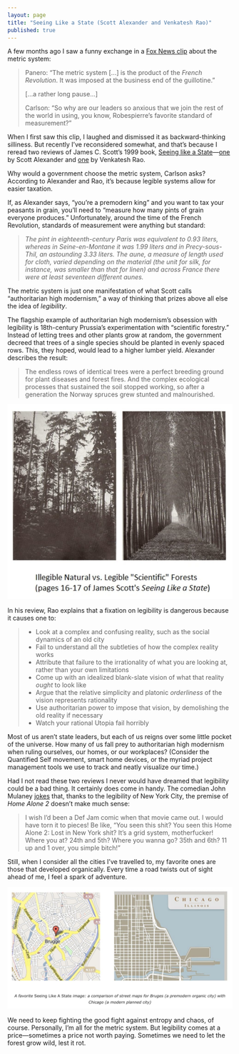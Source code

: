 ```yaml
---
layout: page
title: "Seeing Like a State (Scott Alexander and Venkatesh Rao)"
published: true
---
```


A few months ago I saw a funny exchange in a [Fox News clip](https://twitter.com/brianklaas/status/1137059735868493826) about the metric system:

> Panero: “The metric system […] is the product of the *French Revolution*. It was imposed at the business end of the guillotine.”
>
> [...a rather long pause...]
>
> Carlson: “So why are our leaders so anxious that we join the rest of the world in using, you know, Robespierre’s favorite standard of measurement?”

When I first saw this clip, I laughed and dismissed it as backward-thinking silliness. But recently I’ve reconsidered somewhat, and that’s because I reread two reviews of James C. Scott’s 1999 book, [Seeing like a State](https://www.amazon.com/Seeing-like-State-Certain-Condition/dp/0300078153/ref=as_li_ss_tl?ie=UTF8&qid=1489636888&sr=8-1&keywords=seeing+like+a+state&linkCode=ll1&tag=slatestarcode-20&linkId=198e8051cd9d4c8c0cf118b6fd16f751)—[one](https://slatestarcodex.com/2017/03/16/book-review-seeing-like-a-state/) by Scott Alexander and [one](https://www.ribbonfarm.com/2010/07/26/a-big-little-idea-called-legibility/) by Venkatesh Rao.

Why would a government choose the metric system, Carlson asks? According to Alexander and Rao, it’s because legible systems allow for easier taxation. 

If, as Alexander says, “you’re a premodern king” and you want to tax your peasants in grain, you’ll need to “measure how many pints of grain everyone produces.” Unfortunately, around the time of the French Revolution, standards of measurement were anything but standard:

> *The pint in eighteenth-century Paris was equivalent to 0.93 liters, whereas in Seine-en-Montane it was 1.99 liters and in Precy-sous-Thil, an astounding 3.33 liters. The aune, a measure of length used for cloth, varied depending on the material (the unit for silk, for instance, was smaller than that for linen) and across France there were at least seventeen different aunes.*

The metric system is just one manifestation of what Scott calls “authoritarian high modernism,” a way of thinking that prizes above all else the idea of *legibility*.

The flagship example of authoritarian high modernism’s obsession with legibility is 18th-century Prussia’s experimentation with “scientific forestry.” Instead of letting trees and other plants grow at random, the government decreed that trees of a single species should be planted in evenly spaced rows. This, they hoped, would lead to a higher lumber yield. Alexander describes the result:

> The endless rows of identical trees were a perfect breeding ground for plant diseases and forest fires. And the complex ecological processes that sustained the soil stopped working, so after a generation the Norway spruces grew stunted and malnourished.

![Natural vs Legible Forests](/assets/img/seeing_like_a_state/forests.png)

In his review, Rao explains that a fixation on legibility is dangerous because it causes one to:

> - Look at a complex and confusing reality, such as the social dynamics of an old city
> - Fail to understand all the subtleties of how the complex reality works
> - Attribute that failure to the irrationality of what you are looking at, rather than your own limitations
> - Come up with an idealized blank-slate vision of what that reality *ought* to look like
> - Argue that the relative simplicity and platonic *orderliness* of the vision represents rationality
> - Use authoritarian power to impose that vision, by demolishing the old reality if necessary
> - Watch your rational Utopia fail horribly

Most of us aren’t state leaders, but each of us reigns over some little pocket of the universe. How many of us fall prey to authoritarian high modernism when ruling ourselves, our homes, or our workplaces? (Consider the Quantified Self movement, smart home devices, or the myriad project management tools we use to track and neatly visualize our time.)

Had I not read these two reviews I never would have dreamed that legibility could be a bad thing. It certainly does come in handy. The comedian John Mulaney [jokes](https://www.netflix.com/ca/title/70298251) that, thanks to the legibility of New York City, the premise of *Home Alone 2* doesn’t make much sense:

> I wish I’d been a Def Jam comic when that movie came out. I would have torn it to pieces! Be like, “You seen this shit? You seen this Home Alone 2: Lost in New York shit? It’s a grid system, motherfucker! Where you at? 24th and 5th? Where you wanna go? 35th and 6th? 11 up and 1 over, you simple bitch!”

Still, when I consider all the cities I’ve travelled to, my favorite ones are those that developed organically. Every time a road twists out of sight ahead of me, I feel a spark of adventure.

![Street maps of Chicago and Bruges](/assets/img/seeing_like_a_state/street_maps.png)

We need to keep fighting the good fight against entropy and chaos, of course. Personally, I’m all for the metric system. But legibility comes at a price—sometimes a price not worth paying. Sometimes we need to let the forest grow wild, lest it rot.